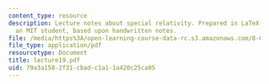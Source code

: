 ```yaml
---
content_type: resource
description: Lecture notes about special relativity. Prepared in LaTeX by James Silva,
  an MIT student, based upon handwritten notes.
file: /media/https%3A/open-learning-course-data-rc.s3.amazonaws.com/8-022-physics-ii-electricity-and-magnetism-fall-2006/79a3a1582f31cbadc1a11a420c25ca05_lecture19.pdf
file_type: application/pdf
resourcetype: Document
title: lecture19.pdf
uid: 79a3a158-2f31-cbad-c1a1-1a420c25ca05
---
```

